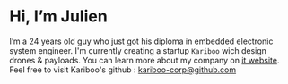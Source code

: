 # Hi, I’m Julien
I’m a 24 years old guy who just got his diploma in embedded electronic system engineer. I'm currently creating a startup `Kariboo` wich design drones & payloads.
You can learn more about my company on [it website](https://kariboo.tech).
Feel free to visit Kariboo's github : [kariboo-corp@github.com](https://github.com/Kariboo-Corp)
<!---
EG-Julien/EG-Julien is a ✨ special ✨ repository because its `README.md` (this file) appears on your GitHub profile.
You can click the Preview link to take a look at your changes.
--->
